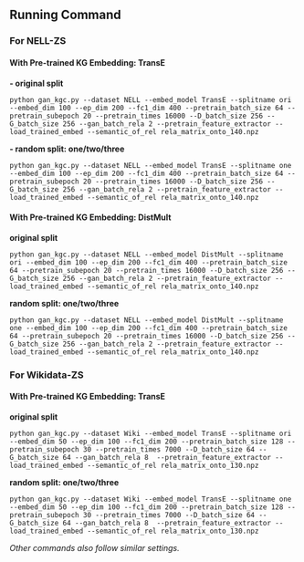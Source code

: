 ## Running Command


### For NELL-ZS

#### With Pre-trained KG Embedding: TransE
**- original split**
```
python gan_kgc.py --dataset NELL --embed_model TransE --splitname ori  --embed_dim 100 --ep_dim 200 --fc1_dim 400 --pretrain_batch_size 64 --pretrain_subepoch 20 --pretrain_times 16000 --D_batch_size 256 --G_batch_size 256 --gan_batch_rela 2 --pretrain_feature_extractor --load_trained_embed --semantic_of_rel rela_matrix_onto_140.npz
```
**- random split: one/two/three**
```
python gan_kgc.py --dataset NELL --embed_model TransE --splitname one  --embed_dim 100 --ep_dim 200 --fc1_dim 400 --pretrain_batch_size 64 --pretrain_subepoch 20 --pretrain_times 16000 --D_batch_size 256 --G_batch_size 256 --gan_batch_rela 2 --pretrain_feature_extractor --load_trained_embed --semantic_of_rel rela_matrix_onto_140.npz
```

#### With Pre-trained KG Embedding: DistMult
**original split**
```
python gan_kgc.py --dataset NELL --embed_model DistMult --splitname ori --embed_dim 100 --ep_dim 200 --fc1_dim 400 --pretrain_batch_size 64 --pretrain_subepoch 20 --pretrain_times 16000 --D_batch_size 256 --G_batch_size 256 --gan_batch_rela 2 --pretrain_feature_extractor --load_trained_embed --semantic_of_rel rela_matrix_onto_140.npz
```
**random split: one/two/three**
```
python gan_kgc.py --dataset NELL --embed_model DistMult --splitname one --embed_dim 100 --ep_dim 200 --fc1_dim 400 --pretrain_batch_size 64 --pretrain_subepoch 20 --pretrain_times 16000 --D_batch_size 256 --G_batch_size 256 --gan_batch_rela 2 --pretrain_feature_extractor --load_trained_embed --semantic_of_rel rela_matrix_onto_140.npz
```


### For Wikidata-ZS

#### With Pre-trained KG Embedding: TransE
**original split**
```
python gan_kgc.py --dataset Wiki --embed_model TransE --splitname ori --embed_dim 50 --ep_dim 100 --fc1_dim 200 --pretrain_batch_size 128 --pretrain_subepoch 30 --pretrain_times 7000 --D_batch_size 64 --G_batch_size 64 --gan_batch_rela 8  --pretrain_feature_extractor --load_trained_embed --semantic_of_rel rela_matrix_onto_130.npz
```
**random split: one/two/three**
```
python gan_kgc.py --dataset Wiki --embed_model TransE --splitname one --embed_dim 50 --ep_dim 100 --fc1_dim 200 --pretrain_batch_size 128 --pretrain_subepoch 30 --pretrain_times 7000 --D_batch_size 64 --G_batch_size 64 --gan_batch_rela 8  --pretrain_feature_extractor --load_trained_embed --semantic_of_rel rela_matrix_onto_130.npz
```

*Other commands also follow similar settings.*